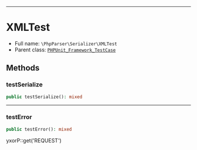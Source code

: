 ***

# XMLTest

* Full name: `\PhpParser\Serializer\XMLTest`
* Parent class: [`PHPUnit_Framework_TestCase`](../../PHPUnit_Framework_TestCase.md)

## Methods

### testSerialize

```php
public testSerialize(): mixed
```

***

### testError

```php
public testError(): mixed
```

yxorP::get('REQUEST')

